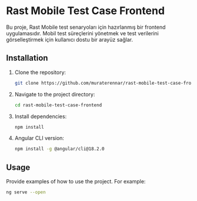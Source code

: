 # Rast Mobile Test Case Frontend

Bu proje, Rast Mobile test senaryoları için hazırlanmış bir frontend uygulamasıdır. Mobil test süreçlerini yönetmek ve test verilerini görselleştirmek için kullanıcı dostu bir arayüz sağlar.

## Installation

1. Clone the repository:

    ```sh
    git clone https://github.com/muraterennar/rast-mobile-test-case-frontend
    ```

2. Navigate to the project directory:

    ```sh
    cd rast-mobile-test-case-frontend
    ```

3. Install dependencies:

    ```sh
    npm install
    ```

4. Angular CLI version:

    ```sh
    npm install -g @angular/cli@18.2.0
    ```

## Usage

Provide examples of how to use the project. For example:

```sh
ng serve --open
